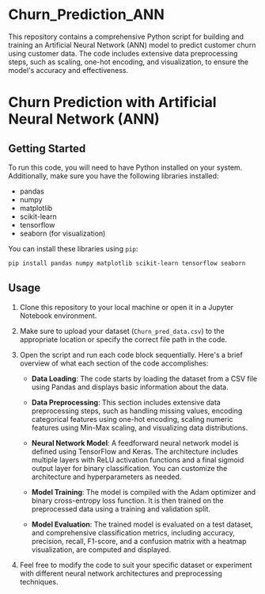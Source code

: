 # Churn_Prediction_ANN
This repository contains a comprehensive Python script for building and training an Artificial Neural Network (ANN) model to predict customer churn using customer data. The code includes extensive data preprocessing steps, such as scaling, one-hot encoding, and visualization, to ensure the model's accuracy and effectiveness.

# Churn Prediction with Artificial Neural Network (ANN)

## Getting Started

To run this code, you will need to have Python installed on your system. Additionally, make sure you have the following libraries installed:

- pandas
- numpy
- matplotlib
- scikit-learn
- tensorflow
- seaborn (for visualization)

You can install these libraries using `pip`:

```bash
pip install pandas numpy matplotlib scikit-learn tensorflow seaborn
```

## Usage

1. Clone this repository to your local machine or open it in a Jupyter Notebook environment.

2. Make sure to upload your dataset (`Churn_pred_data.csv`) to the appropriate location or specify the correct file path in the code.

3. Open the script and run each code block sequentially. Here's a brief overview of what each section of the code accomplishes:

   - **Data Loading**: The code starts by loading the dataset from a CSV file using Pandas and displays basic information about the data.

   - **Data Preprocessing**: This section includes extensive data preprocessing steps, such as handling missing values, encoding categorical features using one-hot encoding, scaling numeric features using Min-Max scaling, and visualizing data distributions.

   - **Neural Network Model**: A feedforward neural network model is defined using TensorFlow and Keras. The architecture includes multiple layers with ReLU activation functions and a final sigmoid output layer for binary classification. You can customize the architecture and hyperparameters as needed.

   - **Model Training**: The model is compiled with the Adam optimizer and binary cross-entropy loss function. It is then trained on the preprocessed data using a training and validation split.

   - **Model Evaluation**: The trained model is evaluated on a test dataset, and comprehensive classification metrics, including accuracy, precision, recall, F1-score, and a confusion matrix with a heatmap visualization, are computed and displayed.

4. Feel free to modify the code to suit your specific dataset or experiment with different neural network architectures and preprocessing techniques.


